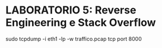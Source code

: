 # LABORATORIO 5: Reverse Engineering e Stack Overflow

sudo tcpdump -i eth1 -lp -w traffico.pcap tcp port 8000